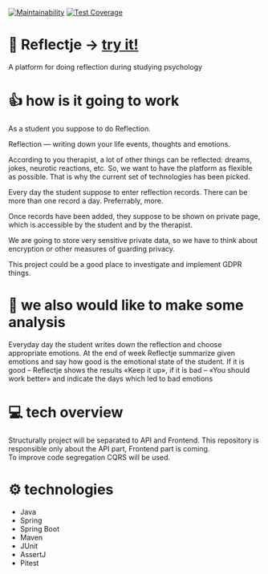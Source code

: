 [![Maintainability](https://api.codeclimate.com/v1/badges/9cf024851c39d04b9660/maintainability)](https://codeclimate.com/github/ibudasov/reflectje/maintainability)
[![Test Coverage](https://api.codeclimate.com/v1/badges/9cf024851c39d04b9660/test_coverage)](https://codeclimate.com/github/ibudasov/reflectje/test_coverage)

# 🎩 Reflectje → [try it!]
A platform for doing reflection during studying psychology


# 👍 how is it going to work
As a student you suppose to do Reflection. 

Reflection — writing down your life events, thoughts and emotions. 

According to you therapist, a lot of other things can be reflected: dreams, jokes, neurotic reactions, etc.
So, we want to have the platform as flexible as possible. That is why the current set of technologies has been picked. 

Every day the student suppose to enter reflection records. There can be more than one record a day. Preferrably, more. 

Once records have been added, they suppose to be shown on private page, which is accessible by the student and by the therapist. 

We are going to store very sensitive private data, so we have to think about encryption or other measures of guarding privacy.

This project could be a good place to investigate and implement GDPR things.

# 🍿 we also would like to make some analysis
Everyday day the student writes down the reflection and choose appropriate emotions. At the end of week Reflectje summarize given emotions and say how good is the emotional state of the student. 
If it is good – Reflectje shows the  results «Keep it up», if it is bad – «You should work better» and indicate the days which led to bad emotions


# 💻 tech overview
Structurally project will be separated to API and Frontend.
This repository is responsible only about the API part, Frontend part is coming.  
To improve code segregation CQRS will be used.


# ⚙ technologies
- Java
- Spring
- Spring Boot
- Maven
- JUnit
- AssertJ
- Pitest



[try it!]: https://reflectje.herokuapp.com